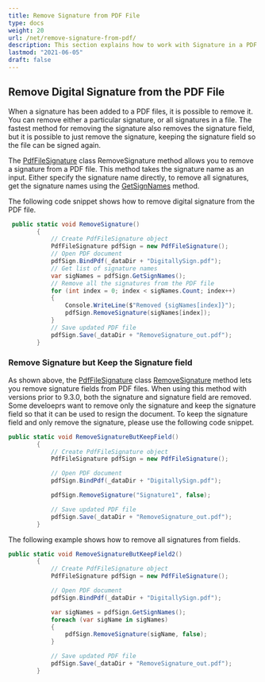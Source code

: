 ```yaml
---
title: Remove Signature from PDF File
type: docs
weight: 20
url: /net/remove-signature-from-pdf/
description: This section explains how to work with Signature in a PDF File using PdfFileSignature class.
lastmod: "2021-06-05"
draft: false
---
```


## Remove Digital Signature from the PDF File

When a signature has been added to a PDF files, it is possible to remove it. You can remove either a particular signature, or all signatures in a file. The fastest method for removing the signature also removes the signature field, but it is possible to just remove the signature, keeping the signature field so the file can be signed again.

The [PdfFileSignature](https://apireference.aspose.com/net/pdf/aspose.pdf.facades/pdffilesignature) class RemoveSignature method allows you to remove a signature from a PDF file. This method takes the signature name as an input. Either specify the signature name directly, to remove all signatures, get the signature names using the [GetSignNames](https://apireference.aspose.com/pdf/net/aspose.pdf.facades/pdffilesignature/methods/getsignername) method. 

The following code snippet shows how to remove digital signature from the PDF file.

```csharp
 public static void RemoveSignature()
        {
            // Create PdfFileSignature object
            PdfFileSignature pdfSign = new PdfFileSignature();
            // Open PDF document
            pdfSign.BindPdf(_dataDir + "DigitallySign.pdf");
            // Get list of signature names
            var sigNames = pdfSign.GetSignNames();
            // Remove all the signatures from the PDF file
            for (int index = 0; index < sigNames.Count; index++)
            {
                Console.WriteLine($"Removed {sigNames[index]}");
                pdfSign.RemoveSignature(sigNames[index]);
            }
            // Save updated PDF file
            pdfSign.Save(_dataDir + "RemoveSignature_out.pdf");
        }
```

### Remove Signature but Keep the Signature field

As shown above, the [PdfFileSignature](https://apireference.aspose.com/net/pdf/aspose.pdf.facades/pdffilesignature) class [RemoveSignature](https://apireference.aspose.com/pdf/net/aspose.pdf.facades/pdffilesignature/methods/removesignature) method lets you remove signature fields from PDF files. When using this method with versions prior to 9.3.0, both the signature and signature field are removed. Some develoeprs want to remove only the signature and keep the signature field so that it can be used to resign the document. To keep the signature field and only remove the signature, please use the following code snippet.

```csharp
public static void RemoveSignatureButKeepField()
        {
            // Create PdfFileSignature object
            PdfFileSignature pdfSign = new PdfFileSignature();

            // Open PDF document
            pdfSign.BindPdf(_dataDir + "DigitallySign.pdf");

            pdfSign.RemoveSignature("Signature1", false);

            // Save updated PDF file
            pdfSign.Save(_dataDir + "RemoveSignature_out.pdf");
        }
```

The following example shows how to remove all signatures from fields.

```csharp
public static void RemoveSignatureButKeepField2()
        {
            // Create PdfFileSignature object
            PdfFileSignature pdfSign = new PdfFileSignature();

            // Open PDF document
            pdfSign.BindPdf(_dataDir + "DigitallySign.pdf");

            var sigNames = pdfSign.GetSignNames();
            foreach (var sigName in sigNames)
            {
                pdfSign.RemoveSignature(sigName, false);
            }

            // Save updated PDF file
            pdfSign.Save(_dataDir + "RemoveSignature_out.pdf");
        }

```
